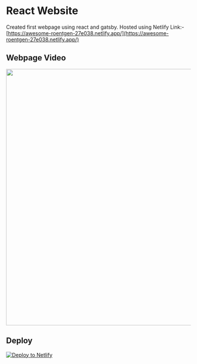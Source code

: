 # React Website
Created first webpage using react and gatsby. Hosted using Netlify
Link:- [https://awesome-roentgen-27e038.netlify.app/](https://awesome-roentgen-27e038.netlify.app/)

## Webpage Video
<img src="GithubAssets/WebpageVideo.gif" width="700">




## Deploy

[![Deploy to Netlify](https://www.netlify.com/img/deploy/button.svg)](https://app.netlify.com/start/deploy?repository=https://github.com/gatsbyjs/gatsby-starter-default)
